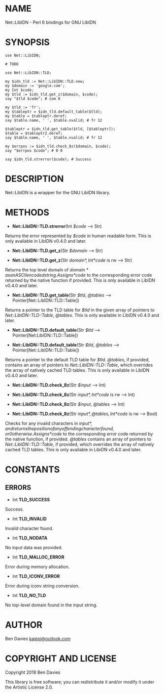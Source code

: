 NAME
====

Net::LibIDN - Perl 6 bindings for GNU LibIDN

SYNOPSIS
========

    use Net::LibIDN;

    # TODO

    use Net::LibIDN::TLD;

    my $idn_tld := Net::LibIDN::TLD.new;
    my $domain := 'google.com';
    my Int $code;
    my $tld := $idn_tld.get_z($domain, $code);
    say "$tld $code"; # com 0

    my $tld := 'fr';
    my $tableptr = $idn_tld.default_table($tld);
    my $table = $tableptr.deref;
    say $table.name, ' ', $table.nvalid; # fr 12

    $tableptr = $idn_tld.get_table($tld, [$tableptr]);
    $table = $tableptr2.deref;
    say $table.name, ' ', $table.nvalid; # fr 12

    my $errpos := $idn_tld.check_8z($domain, $code);
    say "$errpos $code"; # 0 0

    say $idn_tld.strerror($code); # Success

DESCRIPTION
===========

Net::LibIDN is a wrapper for the GNU LibIDN library.

METHODS
=======

  * **Net::LibIDN::TLD.strerror**(Int *$code* --> Str)

Returns the error represented by *$code* in human readable form. This is only available in LibIDN v0.4.0 and later.

  * **Net::LibIDN::TLD.get_z**(Str *$domain* --> Str)

  * **Net::LibIDN::TLD.get_z**(Str *$domain*, Int *$code* is rw --> Str)

Returns the top level domain of *$domain* as an ASCII encoded string. Assigns *$code* to the corresponding error code returned by the native function if provided. This is only available in LibIDN v0.4.0 and later.

  * **Net::LibIDN::TLD.get_table**(Str *$tld*, *@tables* --> Pointer[Net::LibIDN::TLD::Table])

Returns a pointer to the TLD table for *$tld* in the given array of pointers to *Net::LibIDN::TLD::Table*, *@tables*. This is only available in LibIDN v0.4.0 and later.

  * **Net::LibIDN::TLD.default_table**(Str *$tld* --> Pointer[Net:LibIDN::TLD::Table])

  * **Net::LibIDN::TLD.default_table**(Str *$tld*, *@tables* --> Pointer[Net::LibIDN::TLD::Table])

Returns a pointer to the default TLD table for *$tld*. *@tables*, if provided, contains an array of pointers to *Net::LibIDN::TLD::Table*, which overrides the array of natively cached TLD tables. This is only available in LibIDN v0.4.0 and later.

  * **Net::LibIDN::TLD.check_8z**(Str *$input* --> Int)

  * **Net::LibIDN::TLD.check_8z**(Str *$input*, Int *$code* is rw --> Int)

  * **Net::LibIDN::TLD.check_8z**(Str *$input*, @tables --> Int)

  * **Net::LibIDN::TLD.check_8z**(Str *$input*, @tables, Int *$code* is rw --> Bool)

Checks for any invalid characters in *$input*, and returns the position of any offending character found, or 0 otherwise. Assigns *$code* to the corresponding error code returned by the native function, if provided. *@tables* contains an array of pointers to *Net::LibIDN::TLD::Table*, if provided, which overrides the array of natively cached TLD tables. This is only available in LibiDN v0.4.0 and later.

CONSTANTS
=========

ERRORS
------

  * Int **TLD_SUCCESS**

Success.

  * Int **TLD_INVALID**

Invalid character found.

  * Int **TLD_NODATA**

No input data was provided.

  * Int **TLD_MALLOC_ERROR**

Error during memory allocation.

  * Int **TLD_ICONV_ERROR**

Error during iconv string conversion.

  * Int **TLD_NO_TLD**

No top-level domain found in the input string.

AUTHOR
======

Ben Davies <kaiepi@outlook.com>

COPYRIGHT AND LICENSE
=====================

Copyright 2018 Ben Davies

This library is free software; you can redistribute it and/or modify it under the Artistic License 2.0.

